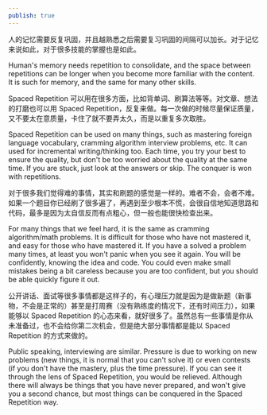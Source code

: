 ```yaml
---
publish: true
---
```


人的记忆需要反复巩固，并且越熟悉之后需要复习巩固的间隔可以加长。对于记忆来说如此，对于很多技能的掌握也是如此。

Human's memory needs repetition to consolidate, and the space between repetitions can be longer when you become more familiar with the content. It is such for memory, and the same for many other skills.

Spaced Repetition 可以用在很多方面，比如背单词、刷算法等等。对文章、想法的打磨也可以用 Spaced Repetition，反复来做。每一次做的时候尽量保证质量，又不要太在意质量，卡住了就不要弄太久，而是以重复多次取胜。

Spaced Repetition can be used on many things, such as mastering foreign language vocabulary, cramming algorithm interview problems, etc. It can used for incremental writing/thinking too. Each time, you try your best to ensure the quality, but don't be too worried about the quality at the same time. If you are stuck, just look at the answers or skip. The conquer is won with repetitions.

对于很多我们觉得难的事情，其实和刷题的感觉是一样的。难者不会，会者不难。如果一个题目你已经刷了很多遍了，再遇到至少根本不慌，会很自信地知道思路和代码，最多是因为太自信反而有点粗心，但一般也能很快检查出来。

For many things that we feel hard, it is the same as cramming algorithm/math problems. It is difficult for those who have not mastered it, and easy for those who have mastered it. If you have a solved a problem many times, at least you won't panic when you see it again. You will be confidently, knowing the idea and code. You could even make small mistakes being a bit careless because you are too confident, but you should be able quickly figure it out.

公开讲话、面试等很多事情都是这样子的，有心理压力就是因为是做新题（新事物，不会是正常的）甚至是打周赛（没有熟练度的情况下，还有时间压力），如果能够以 Spaced Repetition 的心态来看，就好很多了。虽然总有一些事情是你从未准备过，也不会给你第二次机会，但是绝大部分事情都是能以 Spaced Repetition 的方式来做的。

Public speaking, interviewing are similar. Pressure is due to working on new problems (new things, it is normal that you can't solve it) or even contests (if you don't have the mastery, plus the time pressure). If you can see it through the lens of Spaced Repetition, you would be relieved. Although there will always be things that you have never prepared, and won't give you a second chance, but most things can be conquered in the Spaced Repetition way.